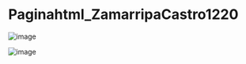 # Paginahtml_ZamarripaCastro1220

![image](https://github.com/user-attachments/assets/0a11bdd0-5550-4f5a-9f7a-1d57257f77f3)

![image](https://github.com/user-attachments/assets/54dbdb6d-5f9a-40c3-9a10-d4691ea94918)

